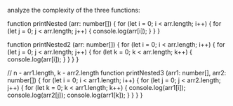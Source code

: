 analyze the complexity of the three functions:

function printNested (arr: number[]) {
for (let i = 0; i < arr.length; i++) {
for (let j = 0; j < arr.length; j++) {
console.log(arr[i]);
}
}
}

function printNested2 (arr: number[]) {
for (let i = 0; i < arr.length; i++) {
for (let j = 0; j < arr.length; j++) {
for (let k = 0; k < arr.length; k++) {
console.log(arr[i]);
}
}
}
}

// n - arr1.length, k - arr2.length
function printNested3 (arr1: number[], arr2: number[]) {
for (let i = 0; i < arr1.length; i++) {
for (let j = 0; j < arr2.length; j++) {
for (let k = 0; k < arr1.length; k++) {
console.log(arr1[i]);
console.log(arr2[j]);
console.log(arr1[k]);
}
}
}
}
